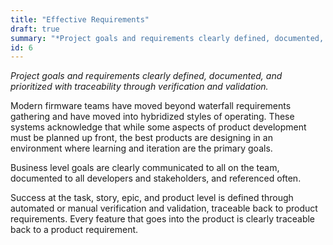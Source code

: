 ```yaml
---
title: "Effective Requirements"
draft: true
summary: "*Project goals and requirements clearly defined, documented, and prioritized with traceability through verification and validation.*"
id: 6
---
```


*Project goals and requirements clearly defined, documented, and prioritized with traceability through verification and validation.*

Modern firmware teams have moved beyond waterfall requirements gathering and have moved into hybridized styles of operating. These systems acknowledge that while some aspects of product development must be planned up front, the best products are designing in an environment where learning and iteration are the primary goals.

Business level goals are clearly communicated to all on the team, documented to all developers and stakeholders, and referenced often.

Success at the task, story, epic, and product level is defined through automated or manual verification and validation, traceable back to product requirements. Every feature that goes into the product is clearly traceable back to a product requirement.


